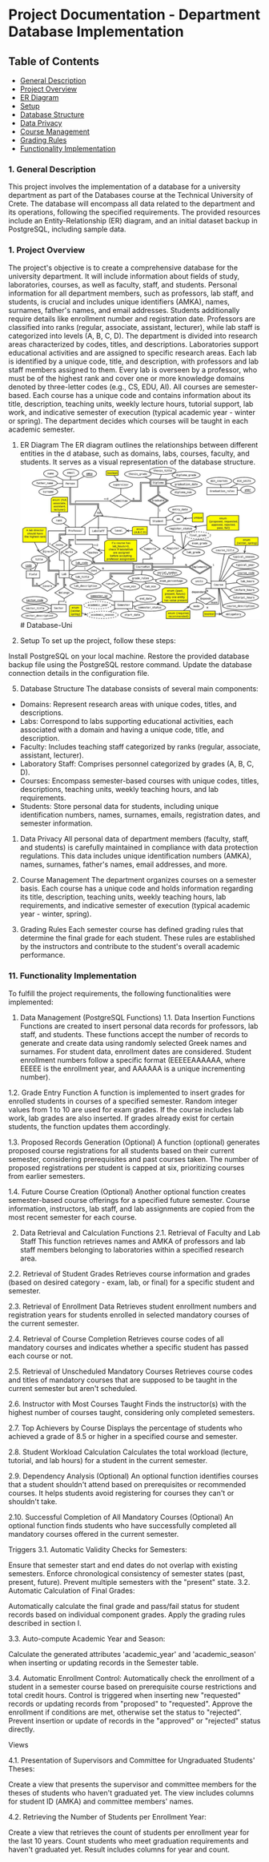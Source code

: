 # Project Documentation - Department Database Implementation

## Table of Contents
- [General Description](#general-description)
- [Project Overview](#overview)
- [ER Diagram](#erdiagram)
- [Setup](#setup)
- [Database Structure](#dbstructure)
- [Data Privacy](#dataprivac`y)
- [Course Management](#cooursemanagement)
- [Grading Rules](#grading)
- [Functionality Implementation](#functionality)
  
### 1. General Description <a name="general-description"></a>
This project involves the implementation of a database for a university 
department as part of the Databases course at the Technical University of Crete. 
The database will encompass all data related to the department and its 
operations, following the specified requirements. The provided resources include 
an Entity-Relationship (ER) diagram, and an initial dataset backup in 
PostgreSQL, including sample data.

### 1. Project Overview <a name="project-overview"></a>
The project's objective is to create a comprehensive database for the university 
department. It will include information about fields of study, laboratories, 
courses, as well as faculty, staff, and students. Personal information for all 
department members, such as professors, lab staff, and students, is crucial and 
includes unique identifiers (AMKA), names, surnames, father's names, and email 
addresses. Students additionally require details like enrollment number and 
registration date.
Professors are classified into ranks (regular, associate, assistant, lecturer), 
while lab staff is categorized into levels (A, B, C, D). The department is 
divided into research areas characterized by codes, titles, and descriptions. 
Laboratories support educational activities and are assigned to specific 
research areas. Each lab is identified by a unique code, title, and description, 
with professors and lab staff members assigned to them. Every lab is overseen by 
a professor, who must be of the highest rank and cover one or more knowledge 
domains denoted by three-letter codes (e.g., CS, EDU, AI).
All courses are semester-based. Each course has a unique code and contains 
information about its title, description, teaching units, weekly lecture hours, 
tutorial support, lab work, and indicative semester of execution (typical 
academic year - winter or spring). The department decides which courses will be 
taught in each academic semester.

1. ER Diagram <a name="er-diagram"></a>
The ER diagram outlines the relationships between different entities in the d
atabase, such as domains, labs, courses, faculty, and students. It serves as a 
visual representation of the database structure.
![explanation image](https://github.com/etheodoraki/Database-Uni/blob/main/images/uniDB_ER.png)# Database-Uni

1. Setup <a name="setup"></a>
To set up the project, follow these steps:

Install PostgreSQL on your local machine.
Restore the provided database backup file using the PostgreSQL restore command.
Update the database connection details in the configuration file.

5. Database Structure <a name="database-structure"></a>
The database consists of several main components:

- Domains: Represent research areas with unique codes, titles, and descriptions.
- Labs: Correspond to labs supporting educational activities, each associated 
with a domain and having a unique code, title, and description.
- Faculty: Includes teaching staff categorized by ranks (regular, associate, 
assistant, lecturer).
- Laboratory Staff: Comprises personnel categorized by grades (A, B, C, D).
- Courses: Encompass semester-based courses with unique codes, titles, 
descriptions, teaching units, weekly teaching hours, and lab requirements.
- Students: Store personal data for students, including unique identification 
numbers, names, surnames, emails, registration dates, and semester information.

1. Data Privacy <a name="data-privacy"></a>
All personal data of department members (faculty, staff, and students) is 
carefully maintained in compliance with data protection regulations. This data 
includes unique identification numbers (AMKA), names, surnames, father's names, 
email addresses, and more.

1. Course Management <a name="course-management"></a>
The department organizes courses on a semester basis. Each course has a unique 
code and holds information regarding its title, description, teaching units, 
weekly teaching hours, lab requirements, and indicative semester of execution 
(typical academic year - winter, spring).

1. Grading Rules <a name="grading-rules"></a>
Each semester course has defined grading rules that determine the final grade 
for each student. These rules are established by the instructors and contribute 
to the student's overall academic performance.

### 11. Functionality Implementation <a name="functionality"></a>
To fulfill the project requirements, the following functionalities were implemented:

1. Data Management (PostgreSQL Functions)
1.1. Data Insertion Functions
Functions are created to insert personal data records for professors, lab staff, 
and students. These functions accept the number of records to generate and 
create data using randomly selected Greek names and surnames. For student data, 
enrollment dates are considered. Student enrollment numbers follow a specific 
format (EEEEEAAAAAA, where EEEEE is the enrollment year, and AAAAAA is a unique 
incrementing number).

1.2. Grade Entry Function
A function is implemented to insert grades for enrolled students in courses of a 
specified semester. Random integer values from 1 to 10 are used for exam grades. 
If the course includes lab work, lab grades are also inserted. If grades already 
exist for certain students, the function updates them accordingly.

1.3. Proposed Records Generation (Optional)
A function (optional) generates proposed course registrations for all students 
based on their current semester, considering prerequisites and past courses 
taken. The number of proposed registrations per student is capped at six, 
prioritizing courses from earlier semesters.

1.4. Future Course Creation (Optional)
Another optional function creates semester-based course offerings for a 
specified future semester. Course information, instructors, lab staff, and lab 
assignments are copied from the most recent semester for each course.

2. Data Retrieval and Calculation Functions
2.1. Retrieval of Faculty and Lab Staff
This function retrieves names and AMKA of professors and lab staff members 
belonging to laboratories within a specified research area.

2.2. Retrieval of Student Grades
Retrieves course information and grades (based on desired category - exam, lab, 
or final) for a specific student and semester.

2.3. Retrieval of Enrollment Data
Retrieves student enrollment numbers and registration years for students 
enrolled in selected mandatory courses of the current semester.

2.4. Retrieval of Course Completion
Retrieves course codes of all mandatory courses and indicates whether a specific 
student has passed each course or not.

2.5. Retrieval of Unscheduled Mandatory Courses
Retrieves course codes and titles of mandatory courses that are supposed to be 
taught in the current semester but aren't scheduled.

2.6. Instructor with Most Courses Taught
Finds the instructor(s) with the highest number of courses taught, considering 
only completed semesters.

2.7. Top Achievers by Course
Displays the percentage of students who achieved a grade of 8.5 or higher in a 
specified course and semester.

2.8. Student Workload Calculation
Calculates the total workload (lecture, tutorial, and lab hours) for a student 
in the current semester.

2.9. Dependency Analysis (Optional)
An optional function identifies courses that a student shouldn't attend based on 
prerequisites or recommended courses. It helps students avoid registering for 
courses they can't or shouldn't take.

2.10. Successful Completion of All Mandatory Courses (Optional)
An optional function finds students who have successfully completed all 
mandatory courses offered in the current semester.

Triggers
3.1. Automatic Validity Checks for Semesters:

Ensure that semester start and end dates do not overlap with existing semesters.
Enforce chronological consistency of semester states (past, present, future).
Prevent multiple semesters with the "present" state.
3.2. Automatic Calculation of Final Grades:

Automatically calculate the final grade and pass/fail status for student records 
based on individual component grades.
Apply the grading rules described in section I.

3.3. Auto-compute Academic Year and Season:

Calculate the generated attributes 'academic_year' and 'academic_season' when 
inserting or updating records in the Semester table.

3.4. Automatic Enrollment Control:
Automatically check the enrollment of a student in a semester course based on 
prerequisite course restrictions and total credit hours.
Control is triggered when inserting new "requested" records or updating records 
from "proposed" to "requested".
Approve the enrollment if conditions are met, otherwise set the status to 
"rejected".
Prevent insertion or update of records in the "approved" or "rejected" status 
directly.

Views

4.1. Presentation of Supervisors and Committee for Ungraduated Students' Theses:

Create a view that presents the supervisor and committee members for the theses 
of students who haven't graduated yet.
The view includes columns for student ID (ΑΜΚΑ) and committee members' names.

4.2. Retrieving the Number of Students per Enrollment Year:

Create a view that retrieves the count of students per enrollment year for the 
last 10 years.
Count students who meet graduation requirements and haven't graduated yet.
Result includes columns for year and count.
